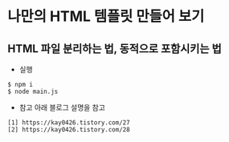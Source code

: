 나만의 HTML 템플릿 만들어 보기
============================ 
HTML 파일 분리하는 법, 동적으로 포함시키는 법 
----------------------------

* 실행

```
$ npm i 
$ node main.js
```

* 참고 
아래 블로그 설명을 참고
```
[1] https://kay0426.tistory.com/27
[2] https://kay0426.tistory.com/28
```
